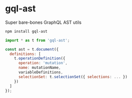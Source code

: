 # gql-ast

Super bare-bones GraphQL AST utils

```sh
npm install gql-ast
```

```js
import * as t from 'gql-ast';

const ast = t.document({
  definitions: [
    t.operationDefinition({
      operation: 'mutation',
      name: mutationName,
      variableDefinitions,
      selectionSet: t.selectionSet({ selections: ... })
    })
  ]
});
```